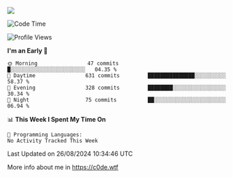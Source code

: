 <a href="https://wakatime.com"><img src="https://wakatime.com/share/@c0dezin/b7f18a7c-ab3a-40b8-8bc7-b1b7bf71f1d6.svg" /></a>

<!--START_SECTION:waka-->
![Code Time](http://img.shields.io/badge/Code%20Time-77%20hrs%2053%20mins-blue)

![Profile Views](http://img.shields.io/badge/Profile%20Views-0-blue)

**I'm an Early 🐤** 

```text
🌞 Morning                47 commits          █░░░░░░░░░░░░░░░░░░░░░░░░   04.35 % 
🌆 Daytime                631 commits         ███████████████░░░░░░░░░░   58.37 % 
🌃 Evening                328 commits         ████████░░░░░░░░░░░░░░░░░   30.34 % 
🌙 Night                  75 commits          ██░░░░░░░░░░░░░░░░░░░░░░░   06.94 % 
```


📊 **This Week I Spent My Time On** 

```text
💬 Programming Languages: 
No Activity Tracked This Week
```


 Last Updated on 26/08/2024 10:34:46 UTC
<!--END_SECTION:waka-->

More info about me in https://c0de.wtf
